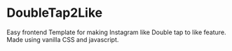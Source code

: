 # DoubleTap2Like
Easy frontend Template for making Instagram like Double tap to like feature.
Made using vanilla CSS and javascript.
